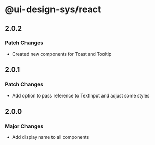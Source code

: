 # @ui-design-sys/react

## 2.0.2

### Patch Changes

- Created new components for Toast and Tooltip

## 2.0.1

### Patch Changes

- Add option to pass reference to TextInput and adjust some styles

## 2.0.0

### Major Changes

- Add display name to all components

